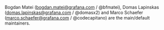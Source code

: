 Bogdan Matei (<bogdan.matei@grafana.com> / @bfmatei), Domas Lapinskas (<domas.lapinskas@grafana.com> / @domasx2) and Marco Schaefer (<marco.schaefer@grafana.com> / @codecapitano) are the main/default maintainers.
